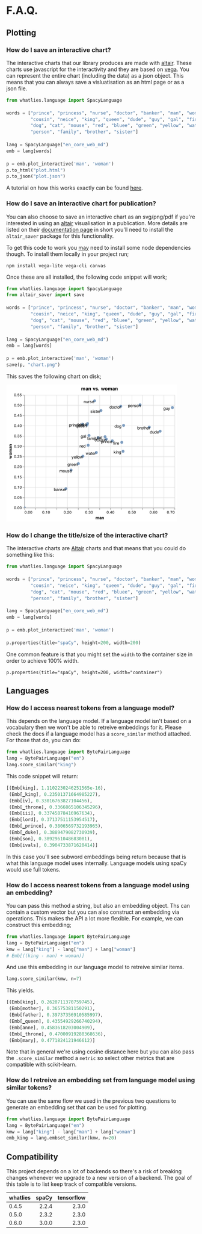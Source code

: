 # F.A.Q.

## Plotting

### How do I save an interactive chart?

The interactive charts that our library produces are made with [altair](https://altair-viz.github.io/).
These charts use javascript for the interactivity and they are based on [vega](https://vega.github.io/vega-lite/).
You can represent the entire chart (including the data) as a json object. This means that you can always
save a visluatisation as an html page or as a json file.

```python
from whatlies.language import SpacyLanguage

words = ["prince", "princess", "nurse", "doctor", "banker", "man", "woman",
         "cousin", "neice", "king", "queen", "dude", "guy", "gal", "fire",
         "dog", "cat", "mouse", "red", "bluee", "green", "yellow", "water",
         "person", "family", "brother", "sister"]

lang = SpacyLanguage("en_core_web_md")
emb = lang[words]

p = emb.plot_interactive('man', 'woman')
p.to_html("plot.html")
p.to_json("plot.json")
```

A tutorial on how this works exactly can be found [here](https://calmcode.io/altair/json.html).

### How do I save an interactive chart for publication?

You can also choose to save an interactive chart as an svg/png/pdf if you're interested
in using an [altair](https://altair-viz.github.io/) visualisation in a publication. More
details are listed on their [documentation page](https://altair-viz.github.io/user_guide/saving_charts.html?highlight=save%20svg#png-svg-and-pdf-format)
in short you'll need to install the `altair_saver` package for this functionality.

To get this code to work you [may](https://github.com/RasaHQ/whatlies/issues/58) need to install some node
dependencies though. To install them locally in your project run;

```
npm install vega-lite vega-cli canvas
```

Once these are all installed, the following code snippet will work;

```python
from whatlies.language import SpacyLanguage
from altair_saver import save

words = ["prince", "princess", "nurse", "doctor", "banker", "man", "woman",
         "cousin", "neice", "king", "queen", "dude", "guy", "gal", "fire",
         "dog", "cat", "mouse", "red", "bluee", "green", "yellow", "water",
         "person", "family", "brother", "sister"]

lang = SpacyLanguage("en_core_web_md")
emb = lang[words]

p = emb.plot_interactive('man', 'woman')
save(p, "chart.png")
```

This saves the following chart on disk;

![](images/chart.png)

### How do I change the title/size of the interactive chart?

The interactive charts are [Altair](https://altair-viz.github.io/index.html) charts
and that means that you could do something like this:

```python
from whatlies.language import SpacyLanguage

words = ["prince", "princess", "nurse", "doctor", "banker", "man", "woman",
         "cousin", "neice", "king", "queen", "dude", "guy", "gal", "fire",
         "dog", "cat", "mouse", "red", "bluee", "green", "yellow", "water",
         "person", "family", "brother", "sister"]

lang = SpacyLanguage("en_core_web_md")
emb = lang[words]

p = emb.plot_interactive('man', 'woman')

p.properties(title="spaCy", height=200, width=200)
```

One common feature is that you might set the `width` to the container size
in order to achieve 100% width.

```
p.properties(title="spaCy", height=200, width="container")
```

## Languages

### How do I access nearest tokens from a language model?

This depends on the language model. If a language model isn't based on a vocabulary
 then we won't be able to retreive embeddings for it. Please check the docs if a
  language model has a `score_similar` method attached. For those that do, you can do:

```python
from whatlies.language import BytePairLanguage
lang = BytePairLanguage("en")
lang.score_similar("king")
```

This code snippet will return:

```python
[(Emb[king], 1.1102230246251565e-16),
 (Emb[▁king], 0.23501371664985227),
 (Emb[iv], 0.33016763827104456),
 (Emb[▁throne], 0.3366865106345296),
 (Emb[iii], 0.33745878416967634),
 (Emb[lord], 0.37137511153954517),
 (Emb[▁prince], 0.3806569732193965),
 (Emb[▁duke], 0.3889479082730939),
 (Emb[son], 0.3892961048683081),
 (Emb[ivals], 0.3904733871620414)]
```

In this case you'll see subword embeddings being return because that is what this
language model uses internally. Language models using spaCy would use full tokens.

### How do I access nearest tokens from a language model using an embedding?

You can pass this method a string, but also an embedding object. Ths can contain
a custom vector but you can also construct an embedding via operations. This makes the
API a lot more flexible. For example, we can construct this embedding;

```python
from whatlies.language import BytePairLanguage
lang = BytePairLanguage("en")
kmw = lang["king"] - lang["man"] + lang["woman"]
# Emb[((king - man) + woman)]
```

And use this embedding in our language model to retreive similar items.

```python
lang.score_similar(kmw, n=7)
```

This yields.

```python
[(Emb[king], 0.2620711370759745),
 (Emb[mother], 0.36575381150291),
 (Emb[father], 0.39737356910585997),
 (Emb[▁queen], 0.43554929266740294),
 (Emb[anne], 0.4583618203004909),
 (Emb[▁throne], 0.47000919280368636),
 (Emb[mary], 0.4771824121946612)]
```

Note that in general we're using cosine distance here but you can also pass the
`.score_similar` method a `metric` so select other metrics that are compatible with
scikit-learn.

### How do I retreive an embedding set from language model using similar tokens?

You can use the same flow we used in the previous two questions to generate an
embedding set that can be used for plotting.

```python
from whatlies.language import BytePairLanguage
lang = BytePairLanguage("en")
kmw = lang["king"] - lang["man"] + lang["woman"]
emb_king = lang.embset_similar(kmw, n=20)
```

## Compatibility

This project depends on a lot of backends so there's a risk of breaking changes whenever
we upgrade to a new version of a backend. The goal of this table is to list keep track of
compatible versions.


| whatlies | spaCy  |  tensorflow |
|----------|-------:|------------:|
|  0.4.5   |  2.2.4 |       2.3.0 |
|  0.5.0   |  2.3.2 |       2.3.0 |
|  0.6.0   |  3.0.0 |       2.3.0 |
